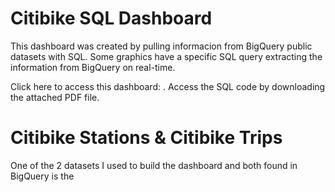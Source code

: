 # Citibike SQL Dashboard

This dashboard was created by pulling informacion from BigQuery public datasets with SQL. Some graphics have a specific SQL query extracting the information from BigQuery on real-time. 

Click here to access this dashboard:       . Access the SQL code by downloading the attached PDF file. 

# Citibike Stations & Citibike Trips

One of the 2 datasets I used to build the dashboard and both found in BigQuery is the 


